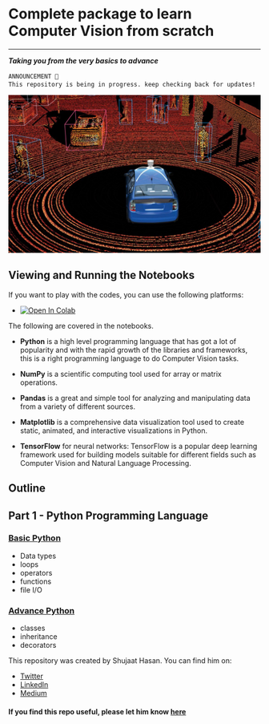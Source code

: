 # **Complete package to learn Computer Vision from scratch**
****************
***Taking you from the very basics to advance***

```
ANNOUNCEMENT 🚀
This repository is being in progress. keep checking back for updates!
```

![toolss](https://github.com/shujaat81/become_a_computer_vision_expert/blob/main/images/git_readme_cover.jpeg)

## Viewing and Running the Notebooks

If you want to play with the codes, you can use the following platforms: 

* <a href="https://colab.research.google.com/github/shujaat81/become_a_computer_vision_expert" target="_parent"><img src="https://colab.research.google.com/assets/colab-badge.svg" alt="Open In Colab"/></a>

The following are covered in the notebooks.

* **Python** is a high level programming language that has got a lot of popularity and with the rapid growth of the libraries and frameworks, this is a right programming language to do Computer Vision tasks.

* **NumPy** is a scientific computing tool used for array or matrix operations. 

* **Pandas** is a great and simple tool for analyzing and manipulating data from a variety of different sources.

* **Matplotlib** is a comprehensive data visualization tool used to create static, animated, and interactive visualizations in Python.

* **TensorFlow** for neural networks: TensorFlow is a popular deep learning framework used for building models suitable for different fields such as Computer Vision and Natural Language Processing.


## Outline


## Part 1 - Python Programming Language


### [Basic Python](https://github.com/shujaat81/become_a_computer_vision_expert/blob/main/Python_Programming_Language/Basic_python/basic_python_notebook.ipynb)

* Data types
* loops
* operators
* functions
* file I/O

### [Advance Python](https://github.com/shujaat81/become_a_computer_vision_expert/blob/main/Python_Programming_Language/advance_python/advance_python_notebook.ipynb)

* classes
* inheritance
* decorators

This repository was created by Shujaat Hasan. You can find him on: 
* [Twitter](https://twitter.com/hasanshujaat)
* [LinkedIn](https://www.linkedin.com/in/shujaat-hasan-964a9423/)
* [Medium](https://medium.com/@hasanshujaat4)


#### If you find this repo useful, please let him know [here](https://twitter.com/hasanshujaat)

